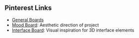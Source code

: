 
## Pinterest Links

+ [General Boards](https://www.pinterest.com/jonobrandel/what-you-dont-know/)
+ [Mood Board](https://www.pinterest.com/jonobrandel/what-you-dont-know/mood-board/): Aesthetic direction of project
+ [Interface Board](https://www.pinterest.com/jonobrandel/what-you-dont-know/interface-inspiration/): Visual inspiration for 3D interface elements
